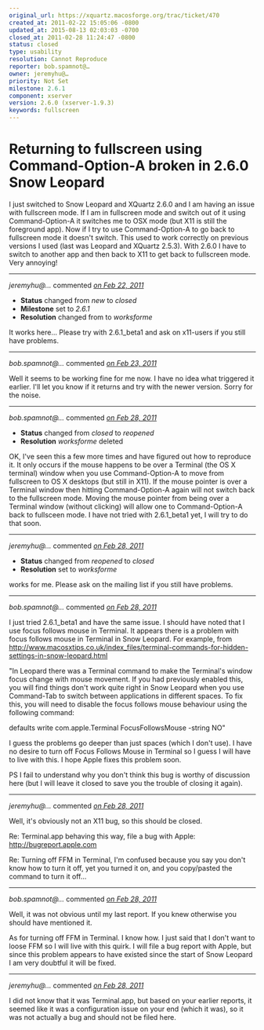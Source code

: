 ```yaml
---
original_url: https://xquartz.macosforge.org/trac/ticket/470
created_at: 2011-02-22 15:05:06 -0800
updated_at: 2015-08-13 02:03:03 -0700
closed_at: 2011-02-28 11:24:47 -0800
status: closed
type: usability
resolution: Cannot Reproduce
reporter: bob.spamnot@…
owner: jeremyhu@…
priority: Not Set
milestone: 2.6.1
component: xserver
version: 2.6.0 (xserver-1.9.3)
keywords: fullscreen
---
```


Returning to fullscreen using Command-Option-A broken in 2.6.0 Snow Leopard
===========================================================================


I just switched to Snow Leopard and XQuartz 2.6.0 and I am having an issue with fullscreen mode. If I am in fullscreen mode and switch out of it using Command-Option-A it switches me to OSX mode (but X11 is still the foreground app). Now if I try to use Command-Option-A to go back to fullscreen mode it doesn't switch. This used to work correctly on previous versions I used (last was Leopard and XQuartz 2.5.3). With 2.6.0 I have to switch to another app and then back to X11 to get back to fullscreen mode. Very annoying!



---

*jeremyhu@…* commented *[on Feb 22, 2011](https://xquartz.macosforge.org/trac/ticket/470#comment:1 "February 22, 2011 at 8:48 PM PST")*

-   **Status** changed from *new* to *closed*
-   **Milestone** set to *2.6.1*
-   **Resolution** changed from to *worksforme*

It works here... Please try with 2.6.1\_beta1 and ask on x11-users if you still have problems.



---

*bob.spamnot@…* commented *[on Feb 23, 2011](https://xquartz.macosforge.org/trac/ticket/470#comment:2 "February 23, 2011 at 11:36 AM PST")*

Well it seems to be working fine for me now. I have no idea what triggered it earlier. I'll let you know if it returns and try with the newer version. Sorry for the noise.



---

*bob.spamnot@…* commented *[on Feb 28, 2011](https://xquartz.macosforge.org/trac/ticket/470#comment:3 "February 28, 2011 at 10:41 AM PST")*

-   **Status** changed from *closed* to *reopened*
-   **Resolution** *worksforme* deleted

OK, I've seen this a few more times and have figured out how to reproduce it. It only occurs if the mouse happens to be over a Terminal (the OS X terminal) window when you use Command-Option-A to move from fullscreen to OS X desktops (but still in X11). If the mouse pointer is over a Terminal window then hitting Command-Option-A again will not switch back to the fullscreen mode. Moving the mouse pointer from being over a Terminal window (without clicking) will allow one to Command-Option-A back to fullsceen mode. I have not tried with 2.6.1\_beta1 yet, I will try to do that soon.



---

*jeremyhu@…* commented *[on Feb 28, 2011](https://xquartz.macosforge.org/trac/ticket/470#comment:4 "February 28, 2011 at 11:24 AM PST")*

-   **Status** changed from *reopened* to *closed*
-   **Resolution** set to *worksforme*

works for me. Please ask on the mailing list if you still have problems.



---

*bob.spamnot@…* commented *[on Feb 28, 2011](https://xquartz.macosforge.org/trac/ticket/470#comment:5 "February 28, 2011 at 12:40 PM PST")*

I just tried 2.6.1\_beta1 and have the same issue. I should have noted that I use focus follows mouse in Terminal. It appears there is a problem with focus follows mouse in Terminal in Snow Leopard. For example, from <http://www.macosxtips.co.uk/index_files/terminal-commands-for-hidden-settings-in-snow-leopard.html>

"In Leopard there was a Terminal command to make the Terminal's window focus change with mouse movement. If you had previously enabled this, you will find things don't work quite right in Snow Leopard when you use Command-Tab to switch between applications in different spaces. To fix this, you will need to disable the focus follows mouse behaviour using the following command:

defaults write com.apple.Terminal FocusFollowsMouse -string NO"

I guess the problems go deeper than just spaces (which I don't use). I have no desire to turn off Focus Follows Mouse in Terminal so I guess I will have to live with this. I hope Apple fixes this problem soon.

PS I fail to understand why you don't think this bug is worthy of discussion here (but I will leave it closed to save you the trouble of closing it again).



---

*jeremyhu@…* commented *[on Feb 28, 2011](https://xquartz.macosforge.org/trac/ticket/470#comment:6 "February 28, 2011 at 3:55 PM PST")*

Well, it's obviously not an X11 bug, so this should be closed.

Re: Terminal.app behaving this way, file a bug with Apple: <http://bugreport.apple.com>

Re: Turning off FFM in Terminal, I'm confused because you say you don't know how to turn it off, yet you turned it on, and you copy/pasted the command to turn it off...



---

*bob.spamnot@…* commented *[on Feb 28, 2011](https://xquartz.macosforge.org/trac/ticket/470#comment:7 "February 28, 2011 at 5:04 PM PST")*

Well, it was not obvious until my last report. If you knew otherwise you should have mentioned it.

As for turning off FFM in Terminal. I know how. I just said that I don't want to loose FFM so I will live with this quirk. I will file a bug report with Apple, but since this problem appears to have existed since the start of Snow Leopard I am very doubtful it will be fixed.



---

*jeremyhu@…* commented *[on Feb 28, 2011](https://xquartz.macosforge.org/trac/ticket/470#comment:8 "February 28, 2011 at 5:23 PM PST")*

I did not know that it was Terminal.app, but based on your earlier reports, it seemed like it was a configuration issue on your end (which it was), so it was not actually a bug and should not be filed here.



